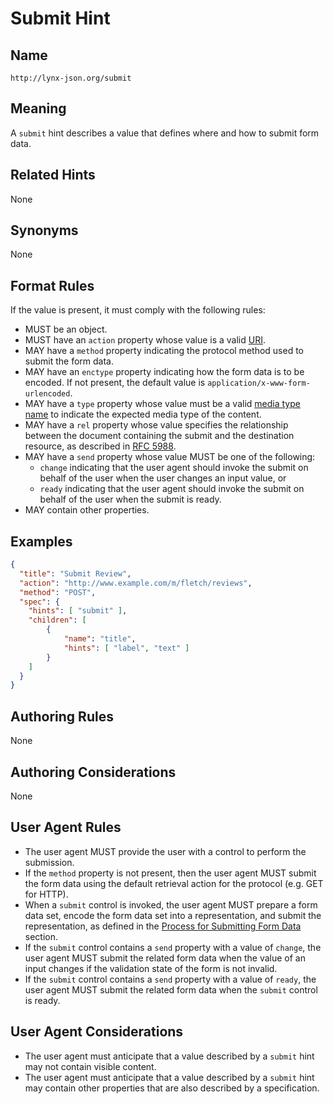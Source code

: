 # Submit Hint

## Name

`http://lynx-json.org/submit`

## Meaning

A `submit` hint describes a value that defines where and how to submit form data.

## Related Hints

None

## Synonyms

None

## Format Rules

If the value is present, it must comply with the following rules:

- MUST be an object.
- MUST have an `action` property whose value is a valid [URI](../../../#uri).
- MAY have a `method` property indicating the protocol method used to submit the form data.
- MAY have an `enctype` property indicating how the form data is to be encoded. If not present, the default value is `application/x-www-form-urlencoded`.
- MAY have a `type` property whose value must be a valid 
  [media type name](../../../references/#rfc-6838) to indicate the expected 
  media type of the content.
- MAY have a `rel` property whose value specifies the relationship between the document containing the submit and the destination resource, as described in [RFC 5988](../../../references/index.md#rfc-5988).
- MAY have a `send` property whose value MUST be one of the following:
  - `change` indicating that the user agent should invoke the submit on behalf of the user when the user changes an input value, or
  - `ready` indicating that the user agent should invoke the submit on behalf of the user when the submit is ready.
- MAY contain other properties.

## Examples

```json
{
  "title": "Submit Review",
  "action": "http://www.example.com/m/fletch/reviews",
  "method": "POST",
  "spec": {
    "hints": [ "submit" ],
    "children": [
        {
            "name": "title",
            "hints": [ "label", "text" ]
        }
    ]
  }
}
```

## Authoring Rules

None

## Authoring Considerations

None

## User Agent Rules

- The user agent MUST provide the user with a control to perform the submission.
- If the `method` property is not present, then the user agent MUST submit the form data using the default retrieval action for the protocol (e.g. GET for HTTP).
- When a `submit` control is invoked, the user agent MUST prepare a form data set, encode the form data set into a representation, and submit the representation, as defined in the [Process for Submitting Form Data](../../../processes/submitting_form_data.md) section.
- If the `submit` control contains a `send` property with a value of `change`, the user agent MUST submit the related form data when the value of an input changes if the validation state of the form is not invalid.
- If the `submit` control contains a `send` property with a value of `ready`, the user agent MUST submit the related form data when the `submit` control is ready.

## User Agent Considerations

- The user agent must anticipate that a value described by a `submit` hint may not contain visible content.
- The user agent must anticipate that a value described by a `submit` hint may contain other properties that are also described by a specification.

